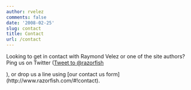 ```yaml
---
author: rvelez
comments: false
date: '2008-02-25'
slug: contact
title: Contact
url: /contact
---
```



Looking to get in contact with Raymond Velez or one of the site authors? Ping us on Twitter (<a href="https://twitter.com/intent/tweet?screen_name=razorfish" class="twitter-mention-button">Tweet to @razorfish</a>
<script>!function(d,s,id){var js,fjs=d.getElementsByTagName(s)[0],p=/^http:/.test(d.location)?'http':'https';if(!d.getElementById(id)){js=d.createElement(s);js.id=id;js.src=p+'://platform.twitter.com/widgets.js';fjs.parentNode.insertBefore(js,fjs);}}(document, 'script', 'twitter-wjs');</script>), or drop us a line using [our contact us form](http://www.razorfish.com/#!contact).

